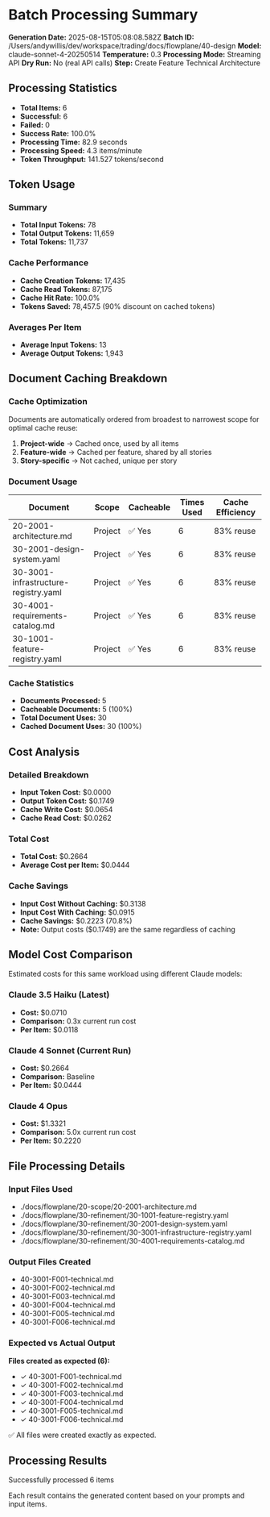 # Batch Processing Summary

**Generation Date:** 2025-08-15T05:08:08.582Z
**Batch ID:** /Users/andywillis/dev/workspace/trading/docs/flowplane/40-design
**Model:** claude-sonnet-4-20250514
**Temperature:** 0.3
**Processing Mode:** Streaming API
**Dry Run:** No (real API calls)
**Step:** Create Feature Technical Architecture

## Processing Statistics

- **Total Items:** 6
- **Successful:** 6
- **Failed:** 0
- **Success Rate:** 100.0%
- **Processing Time:** 82.9 seconds
- **Processing Speed:** 4.3 items/minute
- **Token Throughput:** 141.527 tokens/second

## Token Usage

### Summary
- **Total Input Tokens:** 78
- **Total Output Tokens:** 11,659
- **Total Tokens:** 11,737

### Cache Performance
- **Cache Creation Tokens:** 17,435
- **Cache Read Tokens:** 87,175
- **Cache Hit Rate:** 100.0%
- **Tokens Saved:** 78,457.5 (90% discount on cached tokens)

### Averages Per Item
- **Average Input Tokens:** 13
- **Average Output Tokens:** 1,943

## Document Caching Breakdown

### Cache Optimization
Documents are automatically ordered from broadest to narrowest scope for optimal cache reuse:
1. **Project-wide** → Cached once, used by all items
2. **Feature-wide** → Cached per feature, shared by all stories
3. **Story-specific** → Not cached, unique per story

### Document Usage
| Document | Scope | Cacheable | Times Used | Cache Efficiency |
|----------|-------|-----------|------------|------------------|
| 20-2001-architecture.md | Project | ✅ Yes | 6 | 83% reuse |
| 30-2001-design-system.yaml | Project | ✅ Yes | 6 | 83% reuse |
| 30-3001-infrastructure-registry.yaml | Project | ✅ Yes | 6 | 83% reuse |
| 30-4001-requirements-catalog.md | Project | ✅ Yes | 6 | 83% reuse |
| 30-1001-feature-registry.yaml | Project | ✅ Yes | 6 | 83% reuse |

### Cache Statistics
- **Documents Processed:** 5
- **Cacheable Documents:** 5 (100%)
- **Total Document Uses:** 30
- **Cached Document Uses:** 30 (100%)


## Cost Analysis

### Detailed Breakdown
- **Input Token Cost:** $0.0000
- **Output Token Cost:** $0.1749
- **Cache Write Cost:** $0.0654
- **Cache Read Cost:** $0.0262

### Total Cost
- **Total Cost:** $0.2664
- **Average Cost per Item:** $0.0444

### Cache Savings
- **Input Cost Without Caching:** $0.3138
- **Input Cost With Caching:** $0.0915
- **Cache Savings:** $0.2223 (70.8%)
- **Note:** Output costs ($0.1749) are the same regardless of caching

## Model Cost Comparison

Estimated costs for this same workload using different Claude models:

### Claude 3.5 Haiku (Latest)
- **Cost:** $0.0710
- **Comparison:** 0.3x current run cost
- **Per Item:** $0.0118

### Claude 4 Sonnet (Current Run)
- **Cost:** $0.2664
- **Comparison:** Baseline
- **Per Item:** $0.0444

### Claude 4 Opus
- **Cost:** $1.3321
- **Comparison:** 5.0x current run cost
- **Per Item:** $0.2220

## File Processing Details

### Input Files Used
- ./docs/flowplane/20-scope/20-2001-architecture.md
- ./docs/flowplane/30-refinement/30-1001-feature-registry.yaml
- ./docs/flowplane/30-refinement/30-2001-design-system.yaml
- ./docs/flowplane/30-refinement/30-3001-infrastructure-registry.yaml
- ./docs/flowplane/30-refinement/30-4001-requirements-catalog.md

### Output Files Created
- 40-3001-F001-technical.md
- 40-3001-F002-technical.md
- 40-3001-F003-technical.md
- 40-3001-F004-technical.md
- 40-3001-F005-technical.md
- 40-3001-F006-technical.md

### Expected vs Actual Output
**Files created as expected (6):**
- ✓ 40-3001-F001-technical.md
- ✓ 40-3001-F002-technical.md
- ✓ 40-3001-F003-technical.md
- ✓ 40-3001-F004-technical.md
- ✓ 40-3001-F005-technical.md
- ✓ 40-3001-F006-technical.md

✅ All files were created exactly as expected.

## Processing Results

Successfully processed 6 items


Each result contains the generated content based on your prompts and input items.
